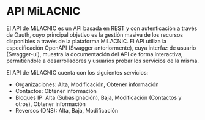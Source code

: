 # API MiLACNIC

El API de MiLACNIC es un API basada en REST y con autenticación a través de Oauth, cuyo principal objetivo es la gestión masiva de los recursos disponibles a través de la plataforma MiLACNIC. El API utiliza la especificación OpenAPI (Swagger anteriormente), cuya interfaz de usuario (Swagger-ui), muestra la documentación del API de forma interactiva, permitiéndole a desarrolladores y usuarios probar los servicios de la misma. 

El API de MiLACNIC cuenta con los siguientes servicios:

- Organizaciones: Alta, Modificación, Obtener información
- Contactos: Obtener información
- Bloques IP: Alta (Subasignación), Baja, Modificación (Contactos y otros), Obtener información
- Reversos (DNS): Alta, Baja, Modificación 

